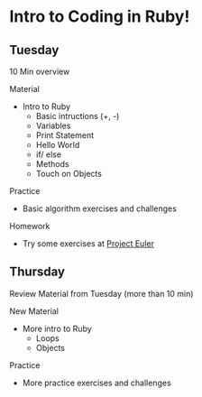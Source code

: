 # Intro to Coding in Ruby!

## Tuesday

10 Min overview

Material
- Intro to Ruby
  - Basic intructions (+, -)
  - Variables
  - Print Statement
  - Hello World
  - if/ else
  - Methods
  - Touch on Objects

Practice
- Basic algorithm exercises and challenges

Homework
- Try some exercises at [Project Euler](https://projecteuler.net)


## Thursday

Review Material from Tuesday (more than 10 min)

New Material
- More intro to Ruby 
  - Loops
  - Objects

Practice
- More practice exercises and challenges
